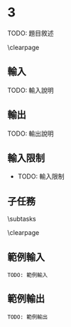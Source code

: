 # 3

<!-- \begin{figure}[h]
\centering
\includegraphics[width=2in]{TODO.jpg}
\caption{TODO: 圖片說明}
\end{figure} -->

TODO: 題目敘述

\clearpage

## 輸入
TODO: 輸入說明

## 輸出
TODO: 輸出說明

## 輸入限制
 - TODO: 輸入限制

## 子任務
\subtasks

\clearpage

## 範例輸入
```
TODO: 範例輸入
```

## 範例輸出
```
TODO: 範例輸出
```
